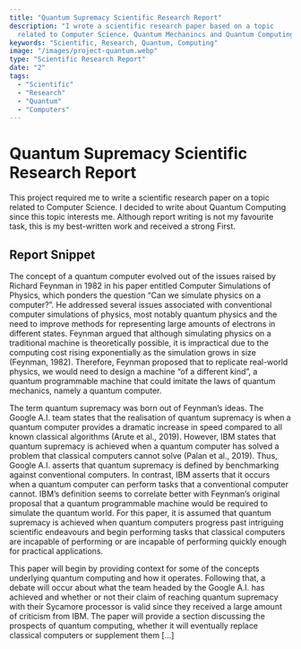```yaml
---
title: "Quantum Supremacy Scientific Research Report"
description: "I wrote a scientific research paper based on a topic
  related to Computer Science. Quantum Mechanincs and Quantum Computing is a topic that interests me."
keywords: "Scientific, Research, Quantum, Computing"
image: "/images/project-quantum.webp"
type: "Scientific Research Report"
date: "2"
tags:
  - "Scientific"
  - "Research"
  - "Quantum"
  - "Computers"
---
```


# Quantum Supremacy Scientific Research Report
This project required me to write a scientific research paper
on a topic related to Computer Science. I decided to write 
about Quantum Computing since this topic interests me.
Although report writing is not my favourite task,
this is my best-written work and received a strong First.

## Report Snippet
The concept of a quantum computer evolved out of the issues raised by Richard Feynman in 
1982 in his paper entitled Computer Simulations of Physics, which ponders the question “Can 
we simulate physics on a computer?”. He addressed several issues associated with 
conventional computer simulations of physics, most notably quantum physics and the need 
to improve methods for representing large amounts of electrons in different states. Feynman 
argued that although simulating physics on a traditional machine is theoretically possible, it is 
impractical due to the computing cost rising exponentially as the simulation grows in size 
(Feynman, 1982). Therefore, Feynman proposed that to replicate real-world physics, we would 
need to design a machine “of a different kind”, a quantum programmable machine that could 
imitate the laws of quantum mechanics, namely a quantum computer. 

The term quantum supremacy was born out of Feynman’s ideas. The Google A.I. team states 
that the realisation of quantum supremacy is when a quantum computer provides a dramatic 
increase in speed compared to all known classical algorithms (Arute et al., 2019). However, IBM 
states that quantum supremacy is achieved when a quantum computer has solved a problem 
that classical computers cannot solve (Palan et al., 2019). Thus, Google A.I. asserts that 
quantum supremacy is defined by benchmarking against conventional computers. In contrast,
IBM asserts that it occurs when a quantum computer can perform tasks that a conventional 
computer cannot. IBM’s definition seems to correlate better with Feynman’s original proposal 
that a quantum programmable machine would be required to simulate the quantum world. 
For this paper, it is assumed that quantum supremacy is achieved when quantum computers 
progress past intriguing scientific endeavours and begin performing tasks that classical 
computers are incapable of performing or are incapable of performing quickly enough for 
practical applications.

This paper will begin by providing context for some of the concepts underlying quantum 
computing and how it operates. Following that, a debate will occur about what the team 
headed by the Google A.I. has achieved and whether or not their claim of reaching quantum 
supremacy with their Sycamore processor is valid since they received a large amount of 
criticism from IBM. The paper will provide a section discussing the prospects of quantum 
computing, whether it will eventually replace classical computers or supplement them [...]